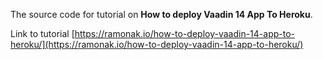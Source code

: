 The source code for tutorial on **How to deploy Vaadin 14 App To Heroku**.

Link to tutorial [https://ramonak.io/how-to-deploy-vaadin-14-app-to-heroku/](https://ramonak.io/how-to-deploy-vaadin-14-app-to-heroku/)
